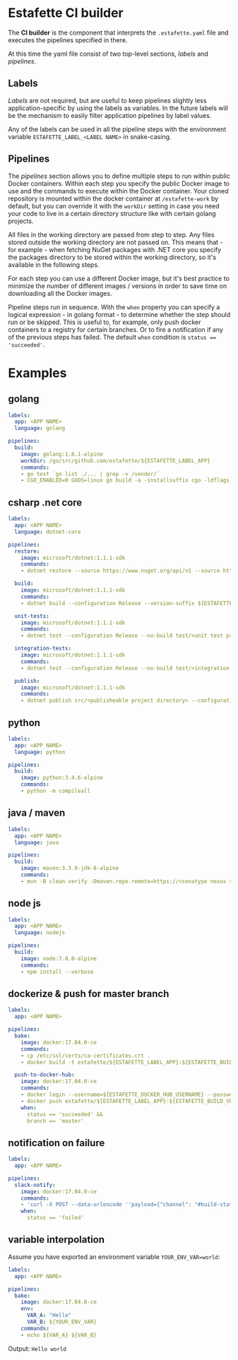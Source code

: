 # Estafette CI builder

The **CI builder** is the component that interprets the `.estafette.yaml` file and executes the pipelines specified in there.

At this time the yaml file consist of two top-level sections, _labels_ and _pipelines_.

## Labels

_Labels_ are not required, but are useful to keep pipelines slightly less application-specific by using the labels as variables. In the future labels will be the mechanism to easily filter application pipelines by label values.

Any of the labels can be used in all the pipeline steps with the environment variable `ESTAFETTE_LABEL_<LABEL NAME>` in snake-casing.

## Pipelines

The _pipelines_ section allows you to define multiple steps to run within public Docker containers. Within each step you specify the public Docker image to use and the commands to execute within the Docker container. Your cloned repository is mounted within the docker container at `/estafette-work` by default, but you can override it with the `workDir` setting in case you need your code to live in a certain directory structure like with certain golang projects.

All files in the working directory are passed from step to step. Any files stored outside the working directory are not passed on. This means that - for example - when fetching NuGet packages with .NET core you specify the packages directory to be stored within the working directory, so it's available in the following steps.

For each step you can use a different Docker image, but it's best practice to minimize the number of different images / versions in order to save time on downloading all the Docker images.

Pipeline steps run in sequence. With the `when` property you can specify a logical expression - in golang format - to determine whether the step should run or be skipped. This is useful to, for example, only push docker containers to a registry for certain branches. Or to fire a notification if any of the previous steps has failed. The default `when` condition is `status == 'succeeded'`.

# Examples

## golang

```yaml
labels:
  app: <APP NAME>
  language: golang

pipelines:
  build:
    image: golang:1.8.1-alpine
    workDir: /go/src/github.com/estafette/${ESTAFETTE_LABEL_APP}
    commands:
    - go test `go list ./... | grep -v /vendor/`
    - CGO_ENABLED=0 GOOS=linux go build -a -installsuffix cgo -ldflags "-X main.version=${ESTAFETTE_BUILD_VERSION} -X main.revision=${ESTAFETTE_GIT_REVISION} -X main.branch=${ESTAFETTE_GIT_BRANCH} -X main.buildDate=${ESTAFETTE_BUILD_DATETIME}" -o ./publish/${ESTAFETTE_LABEL_APP} .
```

## csharp .net core

```yaml
labels:
  app: <APP NAME>
  language: dotnet-core

pipelines:
  restore:
    image: microsoft/dotnet:1.1.1-sdk
    commands:
    - dotnet restore --source https://www.nuget.org/api/v1 --source http://nuget-server.tooling/nuget --packages .nuget/packages

  build:
    image: microsoft/dotnet:1.1.1-sdk
    commands:
    - dotnet build --configuration Release --version-suffix ${ESTAFETTE_BUILD_VERSION_PATCH}

  unit-tests:
    image: microsoft/dotnet:1.1.1-sdk
    commands:
    - dotnet test --configuration Release --no-build test/<unit test project directory/<unit test project file>.csproj

  integration-tests:
    image: microsoft/dotnet:1.1.1-sdk
    commands:
    - dotnet test --configuration Release --no-build test/<integration test project directory>/<integration test project file>.csproj

  publish:
    image: microsoft/dotnet:1.1.1-sdk
    commands:
    - dotnet publish src/<publisheable project directory> --configuration Release --runtime debian.8-x64 --version-suffix ${ESTAFETTE_BUILD_VERSION_PATCH} --output ./publish
```

## python

```yaml
labels:
  app: <APP NAME>
  language: python

pipelines:
  build:
    image: python:3.4.6-alpine
    commands:
    - python -m compileall
```

## java / maven

```yaml
labels:
  app: <APP NAME>
  language: java

pipelines:
  build:
    image: maven:3.3.9-jdk-8-alpine
    commands:
    - mvn -B clean verify -Dmaven.repo.remote=https://<sonatype nexus server>/content/groups/public
```

## node js

```yaml
labels:
  app: <APP NAME>
  language: nodejs

pipelines:
  build:
    image: node:7.8.0-alpine
    commands:
    - npm install --verbose
```

## dockerize & push for master branch

```yaml
labels:
  app: <APP NAME>

pipelines:
  bake:
    image: docker:17.04.0-ce
    commands:
    - cp /etc/ssl/certs/ca-certificates.crt .
    - docker build -t estafette/${ESTAFETTE_LABEL_APP}:${ESTAFETTE_BUILD_VERSION} .

  push-to-docker-hub:
    image: docker:17.04.0-ce
    commands:
    - docker login --username=${ESTAFETTE_DOCKER_HUB_USERNAME} --password="${ESTAFETTE_DOCKER_HUB_PASSWORD}"
    - docker push estafette/${ESTAFETTE_LABEL_APP}:${ESTAFETTE_BUILD_VERSION}
    when:
      status == 'succeeded' &&
      branch == 'master'
```

## notification on failure

```yaml
labels:
  app: <APP NAME>

pipelines:
  slack-notify:
    image: docker:17.04.0-ce
    commands:
    - 'curl -X POST --data-urlencode ''payload={"channel": "#build-status", "username": "<DOCKER HUB USERNAME>", "text": "Build ''${ESTAFETTE_BUILD_VERSION}'' for ''${ESTAFETTE_LABEL_APP}'' has failed!"}'' ${ESTAFETTE_SLACK_WEBHOOK}'
    when:
      status == 'failed'
```

## variable interpolation

Assume you have exported an environment variable `YOUR_ENV_VAR=world`:

```yaml
labels:
  app: <APP NAME>

pipelines:
  bake:
    image: docker:17.04.0-ce
    env:
      VAR_A: "Hello"
      VAR_B: ${YOUR_ENV_VAR}
    commands:
    - echo ${VAR_A} ${VAR_B}
```

Output: `Hello world`